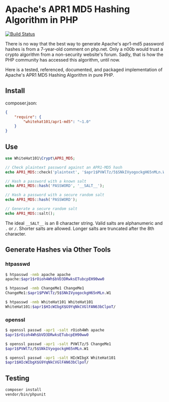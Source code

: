 # Apache's APR1 MD5 Hashing Algorithm in PHP
[![Build Status](https://travis-ci.org/whitehat101/apr1-md5.svg)](https://travis-ci.org/whitehat101/apr1-md5)

There is no way that the best way to generate Apache's apr1-md5 password hashes is from a 7-year-old comment on php.net. Only a n00b would trust a crypto algorithm from a non-security website's forum. Sadly, that is how the PHP community has accessed this algorithm, until now.

Here is a tested, referenced, documented, and packaged implementation of Apache's APR1 MD5 Hashing Algorithm in pure PHP.

## Install

composer.json:
```json
{
    "require": {
        "whitehat101/apr1-md5": "~1.0"
    }
}
```

## Use

```php
use WhiteHat101\Crypt\APR1_MD5;

// Check plaintext password against an APR1-MD5 hash
echo APR1_MD5::check('plaintext', '$apr1$PVWlTz/5$SNkIVyogockgH65nMLn.W1');

// Hash a password with a known salt
echo APR1_MD5::hash('PASSWORD', '__SALT__');

// Hash a password with a secure random salt
echo APR1_MD5::hash('PASSWORD');

// Generate a secure random salt
echo APR1_MD5::salt();
```

The ideal `__SALT__` is an 8 character string. Valid salts are alphanumeric and `.` or `/`. Shorter salts are allowed. Longer salts are truncated after the 8th character.

## Generate Hashes via Other Tools

### htpasswd
```bash
$ htpasswd -nmb apache apache
apache:$apr1$rOioh4Wh$bVD3DRwksETubcpEH90ww0

$ htpasswd -nmb ChangeMe1 ChangeMe1
ChangeMe1:$apr1$PVWlTz/5$SNkIVyogockgH65nMLn.W1

$ htpasswd -nmb WhiteHat101 WhiteHat101
WhiteHat101:$apr1$HIcWIbgX$G9YqNkCVGlFAN63bClpoT/
```

### openssl
```bash
$ openssl passwd -apr1 -salt rOioh4Wh apache
$apr1$rOioh4Wh$bVD3DRwksETubcpEH90ww0

$ openssl passwd -apr1 -salt PVWlTz/5 ChangeMe1
$apr1$PVWlTz/5$SNkIVyogockgH65nMLn.W1

$ openssl passwd -apr1 -salt HIcWIbgX WhiteHat101
$apr1$HIcWIbgX$G9YqNkCVGlFAN63bClpoT/
```

## Testing

```bash
composer install
vendor/bin/phpunit
```
